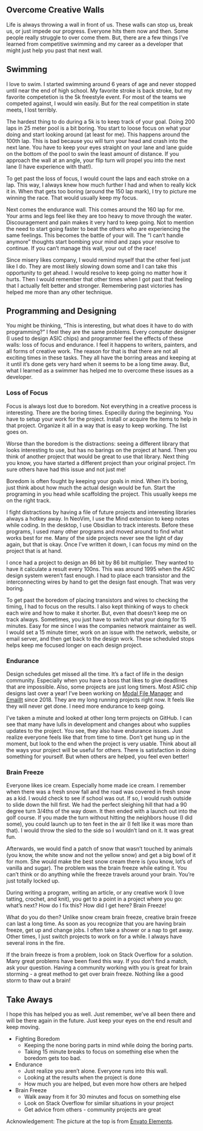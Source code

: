## Overcome Creative Walls

Life is always throwing a wall in front of us. These walls can stop us, break us, or just impede our progress. Everyone hits them now and then. Some people really struggle to over come them. But, there are a few things I’ve learned from competitive swimming and my career as a developer that might just help you past that next wall.

## Swimming

I love to swim. I started swimming around 6 years of age and never stopped until near the end of high school. My favorite stroke is back stroke, but my favorite competetion is the 5k freestyle event. For most of the teams we competed against, I would win easily. But for the real competition in state meets, I lost terribly.

The hardest thing to do during a 5k is to keep track of your goal. Doing 200 laps in 25 meter pool is a bit boring. You start to loose focus on what your doing and start looking around (at least for me). This happens around the 100th lap. This is bad because you will turn your head and crash into the next lane. You have to keep your eyes straight on your lane and lane guide on the bottom of the pool to swin the least amount of distance. If you approach the wall at an angle, your flip turn will propel you into the next lane (I have experience with that!).

To get past the loss of focus, I would count the laps and each stroke on a lap. This way, I always knew how much further I had and when to really kick it in. When that gets too boring (around the 150 lap mark), I try to picture me winning the race. That would usually keep my focus.

Next comes the endurance wall. This comes around the 160 lap for me. Your arms and legs feel like they are too heavy to move through the water. Discouragement and pain makes it very hard to keep going. Not to mention the need to start going faster to beat the others who are experiencing the same feelings. This becomes the battle of your will. The “I can’t handle anymore” thoughts start bombing your mind and zaps your resolve to continue. If you can’t manage this wall, your out of the race!

Since misery likes company, I would remind myself that the other feel just like I do. They are most likely slowing down some and I can take this opportunity to get ahead. I would resolve to keep going no matter how it hurts. Then I would remember that other times when I got past that feeling that I actually felt better and stronger. Remembering past victories has helped me more than any other technique.

## Programming and Designing

You might be thinking, “This is interesting, but what does it have to do with programming?” I feel they are the same problems. Every computer designer (I used to design ASIC chips) and programmer feel the effects of these walls: loss of focus and endurance. I feel it happens to writers, painters, and all forms of creative work. The reason for that is that there are not all exciting times in these tasks. They all have the borring areas and keeping at it until it’s done gets very hard when it seems to be a long time away. But, what I learned as a swimmer has helped me to overcome these issues as a developer.

### Loss of Focus

Focus is always lost due to boredom. Not everything in a creative process is interesting. There are the boring times. Especilly during the beginning. You have to setup your work for the project. Install or acquire the items to help in that project. Organize it all in a way that is easy to keep working. The list goes on.

Worse than the boredom is the distractions: seeing a different library that looks interesting to use, but has no barings on the project at hand. Then you think of another project that would be great to use that library. Next thing you know, you have started a different project than your original project. I’m sure others have had this issue and not just me!

Boredom is often fought by keeping your goals in mind. When it’s boring, just think about how much the actual design would be fun. Start the programing in you head while scaffolding the project. This usually keeps me on the right track.

I fight distractions by having a file of future projects and interesting libraries always a hotkey away. In NeoVim, I use the Mind extension to keep notes while coding. In the desktop, I use Obsidian to track interests. Before these programs, I used many other programs and moved around to find what works best for me. Many of the side projects never see the light of day again, but that is okay. Once I’ve written it down, I can focus my mind on the project that is at hand.

I once had a project to design an 86 bit by 86 bit multiplier. They wanted to have it calculate a result every 100ns. This was around 1995 when the ASIC design system weren’t fast enough. I had to place each transistor and the interconnecting wires by hand to get the design fast enough. That was very boring.

To get past the boredom of placing transistors and wires to checking the timing, I had to focus on the results. I also kept thinking of ways to check each wire and how to make it shorter. But, even that doesn’t keep me on track always. Sometimes, you just have to switch what your doing for 15 minutes. Easy for me since I was the companies network maintainer as well. I would set a 15 minute timer, work on an issue with the network, website, or email server, and then get back to the design work. These scheduled stops helps keep me focused longer on each design project.

### Endurance

Design schedules get missed all the time. It’s a fact of life in the design community. Especially when you have a boss that likes to give deadlines that are impossible. Also, some projects are just long timers. Most ASIC chip designs last over a year! I’ve been working on [Modal File Manager](https://github.com/raguay/modalfilemanager) and [EmailIt](https://github.com/raguay/emailit) since 2018. They are my long running projects right now. It feels like they will never get done. I need more endurance to keep going.

I’ve taken a minute and looked at other long term projects on GitHub. I can see that many have lulls in development and changes about who supplies updates to the project. You see, they also have endurance issues. Just realize everyone feels like that from time to time. Don’t get hung up in the moment, but look to the end when the project is very usable. Think about all the ways your project will be useful for others. There is satisfaction in doing something for yourself. But when others are helped, you feel even better!

### Brain Freeze

Everyone likes ice cream. Especially home made ice cream. I remember when there was a fresh snow fall and the road was covered in fresh snow as a kid. I would check to see if school was out. If so, I would rush outside to slide down the hill first. We had the perfect sleighing hill that had a 90 degree turn 3/4ths of the way down. It then ended with a launch out into the golf course. If you made the turn without hitting the neighbors house (I did some), you could launch up to ten feet in the air (I felt like it was more than that). I would throw the sled to the side so I wouldn’t land on it. It was great fun.

Afterwards, we would find a patch of snow that wasn’t touched by animals (you know, the white snow and not the yellow snow) and get a big bowl of it for mom. She would make the best snow cream there is (you know, lot’s of vanilla and sugar). The problem was the brain freeze while eating it. You can’t think or do anything while the freeze travels around your brain. You’re just totally locked up.

During writing a program, writing an article, or any creative work (I love tatting, crochet, and knit), you get to a point in a project where you go: what’s next? How do I fix this? How did I get here? Brain Freeze!

What do you do then? Unlike snow cream brain freeze, creative brain freeze can last a long time. As soon as you recognize that you are having brain freeze, get up and change jobs. I often take a shower or a nap to get away. Other times, I just switch projects to work on for a while. I always have several irons in the fire. 

If the brain freeze is from a problem, look on Stack Overflow for a solution. Many great problems have been fixed this way. If you don’t find a match, ask your question. Having a community working with you is great for brain storming - a great method to get over brain freeze. Nothing like a good storm to thaw out a brain!

## Take Aways

I hope this has helped you as well. Just remember, we’ve all been there and will be there again in the future. Just keep your eyes on the end result and keep moving.

- Fighting Boredom
  - Keeping the none boring parts in mind while doing the boring parts.
  - Taking 15 minute breaks to focus on something else when the boredom gets too bad.
- Endurance
  - Just realize you aren’t alone. Everyone runs into this wall.
  - Looking at the results when the project is done
  - How much you are helped, but even more how others are helped
- Brain Freeze
  - Walk away from it for 30 minutes and focus on something else
  - Look on Stack Overflow for similar situations in your project
  - Get advice from others - community projects are great

Acknowledgement: The picture at the top is from [Envato Elements](https://elements.envato.com/young-male-swimmer-swims-freestyle-in-a-pool-durin-X9JF7NA).